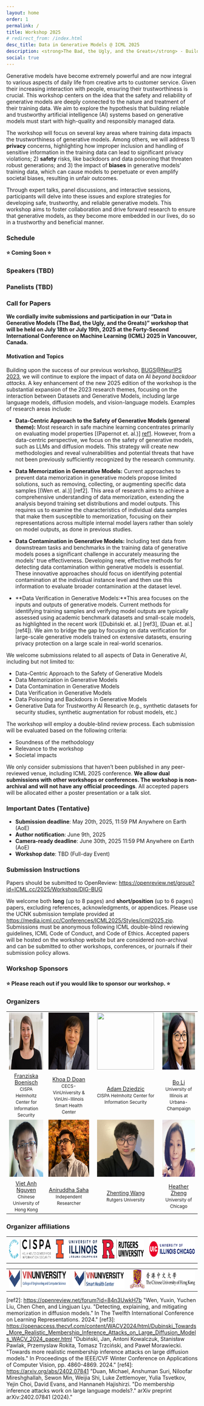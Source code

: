 ```yaml
---
layout: home
order: 1
permalink: /
title: Workshop 2025
# redirect_from: /index.html
desc_title: Data in Generative Models @ ICML 2025
description: <strong>The Bad, the Ugly, and the Greats</strong> - Building reliable and trustworthy Generative AI must start with high-quality and responsibly managed training data.
social: true
---
```


<!-- <td style="text-align:center"><img src="assets/img/workshop-votes.png" height="170"></td> <br />
<td style="text-align:center"><a href="https://bit.ly/bugs-orals">Vote Best Oral</a> | <a href="https://bit.ly/bugs-posters">Vote Best Poster</a></td> <br /> -->

Generative models have become extremely powerful and are now integral to various aspects of daily life from creative arts to customer service. Given their increasing interaction with people, ensuring their trustworthiness is crucial. This workshop centers on the idea that the safety and reliability of generative models are deeply connected to the nature and treatment of their training data. We aim to explore the hypothesis that building reliable and trustworthy artificial intelligence (AI) systems based on generative models must start with high-quality and responsibly managed data.

The workshop will focus on several key areas where training data impacts the trustworthiness of generative models. Among others, we will address 1) **privacy** concerns, highlighting how improper inclusion and handling of sensitive information in the training data can lead to significant privacy violations; 2) **safety** risks, like backdoors and data poisoning that threaten robust generations; and 3) the impact of **biases** in generative models' training data, which can cause models to perpetuate or even amplify societal biases, resulting in unfair outcomes.

Through expert talks, panel discussions, and interactive sessions, participants will delve into these issues and explore strategies for developing safe, trustworthy, and reliable generative models. This workshop aims to foster collaboration and drive forward research to ensure that generative models, as they become more embedded in our lives, do so in a trustworthy and beneficial manner.

<!-- **UPDATE**: fill out this form if you are interested in a post-workshop social: [https://forms.gle/XjeSVmyHnsp7EmLB6](https://forms.gle/XjeSVmyHnsp7EmLB6). -->

<!-- ### Schedule (Meeting Room 317A, 9 AM - 5 PM, July 29, 2023) -->
### Schedule

<!-- ⭐ **Link to NeurIPS page: [https://neurips.cc/virtual/2023/workshop/66550](https://neurips.cc/virtual/2023/workshop/66550)** ⭐ -->
#### ⭐ **Coming Soon** ⭐


<!-- |----------------------|---------------------------------------------------------|---------------------------------------------------------------------------------------|
| Start Time (CST/GMT-06:00, New Orleans)  |  Session                                                 | Speaker(s)                                                                            |
|:---------------------|:--------------------------------------------------------------------------------|:---------------------------------------------------------------------------------------|
| 08:55 am | Opening Remarks                                                                            | Organizers                                                                            |
|---------------------|--------------------------------------------------------------------------------|---------------------------------------------------------------------------------------|
| 09:00 am | **Invited Talk 1:** A Blessing in Disguise: Backdoor Attacks as Watermarks for Dataset Copyright | Yiming Li |
| 09:30 am | **Invited Talk 2:** Recent Advances in Backdoor Defense and Benchmark | Baoyuan Wu  |
| 10:00 am | Coffee Break                                                                           |  |
|---------------------|--------------------------------------------------------------------------------|---------------------------------------------------------------------------------------|
| 10:30 am | **Invited Talk 3:** The difference between safety and security for watermarking                                                                                | Jonas Geiping |
| 11:00 am | **Oral 1:** Effective Backdoor Mitigation Depends on the Pre-training Objective | Sahil Verma, Gantavya Bhatt, Soumye Singhal, Arnav Das, Chirag Shah, John Dickerson, Jeff A Bilmes |
| 11:15 am  | **Invited Talk 4:** Universal jailbreak backdoors from poisoned human feedback | Florian Tramèr |
| 11:45 am | Lunch Break | |
|---------------------|----------------------------------------------------------------------------------------|---------------------------------------------------------------------------------------|
| 01:00 pm | **Oral 2:** VillanDiffusion: A Unified Backdoor Attack Framework for Diffusion Models | Sheng-Yen Chou, Pin-Yu Chen, Tsung-Yi Ho |
| 01:15 pm | **Oral 3:** The Stronger the Diffusion Model, the Easier the Backdoor: Data Poisoning to Induce Copyright Breaches Without Adjusting Finetuning Pipeline | Haonan Wang, Qianli Shen, Yao Tong, Yang Zhang, Kenji Kawaguchi |
| 01:30 pm | **Invited talk 5:** Is this model mine? On stealing and defending machine learning models | Adam Dziedzic |
| 02:00 pm | **Invited talk 6**                                                                           | Ruoxi Jia |
| 02:30 pm | Coffee Break                                                                     |  |
|---------------------|----------------------------------------------------------------------------------------|---------------------------------------------------------------------------------------|
| 03:00 pm | **Poster Session**                                                                                | Paper Authors |
| 03:45 pm | **Oral 4:** Backdooring Instruction-Tuned Large Language Models with Virtual Prompt Injection | Jun Yan, Vikas Yadav, Shiyang Li, Lichang Chen, Zheng Tang, Hai Wang, Vijay Srinivasan, Xiang Ren, Hongxia Jin |
| 04:00 pm | **Oral 5:** BadChain: Backdoor Chain-of-Thought Prompting for Large Language Models | Zhen Xiang, Fengqing Jiang, Zidi Xiong, Bhaskar Ramasubramanian, Radha Poovendran, Bo Li |
| 04:15 pm | **Invited Talk 7:** Decoding Backdoors in LLMs and Their Implications | Bo Li |
|---------------------|----------------------------------------------------------------------------------------|---------------------------------------------------------------------------------------|
| 04:45 pm | **Panel Discussion**                                                                     | Moderator: Eugene Bagdasaryan |
| 05:15 pm   | Closing Remarks                                                                        | Organizers    |  -->


### Speakers (TBD)

<!-- ### Speakers (Tentative) -->

<!-- <table style="width:100%">
  <tr>
    <td style="text-align:center"><img src="assets/img/icml2025/speakers/pinyuchen-square.webp" height="170" width="170"></td>
    <td style="text-align:center"><img src="assets/img/icml2025/speakers/zicokolter-square.jpg" height="170" width="170"></td>
    <td style="text-align:center"><img src="assets/img/icml2025/speakers/sanmikoyejo-square.jpg" height="170" width="170"></td>
  </tr>
  <tr>
    <td style="text-align:center"><a href="https://sites.google.com/site/pinyuchenpage/home">Pin-Yu Chen</a> <small> <br> Principal Research Scientist <br> IBM Research AI </small> </td>
    <td style="text-align:center"><a href="https://zicokolter.com/">Zico Kolter</a> <small> <br> Professor <br> Carnegie Mellon University </small> </td>
    <td style="text-align:center"><a href="https://cs.stanford.edu/~sanmi/">Sanmi Koyejo</a> <small><br> Assistant Professor <br> Stanford University </small></td>
  </tr>
  <tr>
    <td style="text-align:center"><img src="assets/img/icml2025/speakers/dawnsong-square.jpg" height="170" width="170"></td>
    <td style="text-align:center"><img src="assets/img/icml2025/speakers/ericwallace-square.jpg" height="170" width="170"></td>
    <td style="text-align:center"><img src="assets/img/icml2025/speakers/ericwong-square.jpg" height="170" width="170"></td>
  </tr>
  <tr>
    <td style="text-align:center"><a href="https://dawnsong.io/">Dawn Song</a> <small> <br> Professor <br> University of California, Berkeley	</small> </td>
    <td style="text-align:center"><a href="https://www.ericswallace.com/">Eric Wallace</a> <small> <br> Member of Technical Staff <br> OpenAI </small> </td>
    <td style="text-align:center"><a href="https://riceric22.github.io/">Eric Wong</a> <small> <br> Assistant Professor <br> University of Pennsylvania </small> </td>
  </tr>
</table> -->

### Panelists (TBD)

<!-- ### Panelists (Tentative) -->

<!-- 
<table style="width:100%">
  <tr>
    <td style="text-align:center"><img src="assets/img/icml2025/panelists/tatsunorihashimoto-square.jpg" height="170" width="170"></td>
    <td style="text-align:center"><img src="assets/img/icml2025/panelists/adinawilliams-square.jpg" height="170" width="170"></td>
    <td style="text-align:center"><img src="assets/img/icml2025/panelists/rexying-square.jpg" height="170" width="170"></td>
  </tr>
  <tr>
    <td style="text-align:center"><a href="https://thashim.github.io/">Tatsunori Hashimoto</a> <small> <br>Assistant Professor <br> Stanford University </small> </td>
    <td style="text-align:center"><a href="https://ai.meta.com/people/1396973444287406/adina-williams/">Adina Williams</a> <small> <br>Research Scientist <br> Facebook AI Research </small></td>
    <td style="text-align:center"><a href="https://www.cs.yale.edu/homes/ying-rex/">Rex (Zhitao) Ying</a> <small> <br>Assistant Professor <br> Yale University </small> </td>
  </tr>
</table> -->

### Call for Papers

**We cordially invite submissions and participation in our “Data in Generative Models (The Bad, the Ugly, and the Greats)” workshop that will be held on July 18th or July 19th, 2025 at the Forty-Second International Conference on Machine Learning (ICML) 2025 in Vancouver, Canada.**

<!-- The submission deadline is **<s>September 29, 2023</s> October 6th, 2023, 23:59 AoE** and the submission link <a href="https://openreview.net/group?id=NeurIPS.cc/2023/Workshop/BUGS">https://openreview.net/group?id=NeurIPS.cc/2023/Workshop/BUGS</a>. -->

#### Motivation and Topics

Building upon the success of our previous workshop, <a href="https://neurips2023-bugs.github.io/">BUGS@NeurIPS 2023</a>, we will continue to explore the impact of data on AI *beyond backdoor attacks*. A key enhancement of the new 2025 edition of the workshop is the substantial expansion of the 2023 research themes, focusing on the interaction between Datasets and Generative Models, including large language models, diffusion models, and vision-language models. Examples of research areas include: 
* **Data-Centric Approach to the Safety of Generative Models (general theme):** Most research in safe machine learning concentrates primarily on evaluating model properties [(Papernot et. al.)] [ref1]. However, from a data-centric perspective, we focus on the safety of generative models, such as LLMs and diffusion models. This strategy will create new methodologies and reveal vulnerabilities and potential threats that have not been previously sufficiently recognized by the research community.


* **Data Memorization in Generative Models:** Current approaches to prevent data memorization in generative models propose limited solutions, such as removing, collecting, or augmenting specific data samples [(Wen et. al.)] [ref2]. This area of research aims to achieve a comprehensive understanding of data memorization, extending the analysis beyond training set distributions and model outputs. This requires us to examine the characteristics of individual data samples that make them susceptible to memorization, focusing on their representations across multiple internal model layers rather than solely on model outputs, as done in previous studies.

* **Data Contamination in Generative Models:** Including test data from downstream tasks and benchmarks in the training data of generative models poses a significant challenge in accurately measuring the models' true effectiveness. Developing new, effective methods for detecting data contamination within generative models is essential. These innovative approaches should focus on identifying potential contamination at the individual instance level and then use this information to evaluate broader contamination at the dataset level.

* **Data Verification in Generative Models:**This area focuses on the inputs and outputs of generative models. Current methods for identifying training samples and verifying model outputs are typically assessed using academic benchmark datasets and small-scale models, as highlighted in the recent work ([Dubiński et. al.] [ref3], [Duan et. al.] [ref4]). We aim to bridge the gap by focusing on data verification for large-scale generative models trained on extensive datasets, ensuring privacy protection on a large scale in real-world scenarios. 


We welcome submissions related to all aspects of Data in Generative AI, including but not limited to: 

* Data-Centric Approach to the Safety of Generative Models
* Data Memorization in Generative Models
* Data Contamination in Generative Models
* Data Verification in Generative Models
* Data Poisoning and Backdoors in Generative Models
* Generative Data for Trustworthy AI Research (e.g., synthetic datasets for security studies, synthetic augmentation for robust models, etc.)

The workshop will employ a double-blind review process. Each submission will be evaluated based on the following criteria:

* Soundness of the methodology
* Relevance to the workshop
* Societal impacts

We only consider submissions that haven’t been published in any peer-reviewed venue, including ICML 2025 conference. **We allow dual submissions with other workshops or conferences. The workshop is non-archival and will not have any official proceedings**. All accepted papers will be allocated either a poster presentation or a talk slot.
 
<!-- ### Call for Reviewers
Please fill out this [Google form](https://docs.google.com/forms/d/e/1FAIpQLSd3L9_o7vAZUSWjWMxi18jZHuIrBaafUBm6v1fTZQorK2o9Qw/viewform) if you are interested in reviewing for the workshop.

🏆 **2 free ICML 2023 workshop registrations will be given as "Best Reviewer Awards"** 🏆 -->

### Important Dates (Tentative)

* **Submission deadline**: May 20th, 2025, 11:59 PM Anywhere on Earth (AoE)
* **Author notification**: June 9th, 2025
* **Camera-ready deadline**: June 30th, 2025 11:59 PM Anywhere on Earth (AoE)
* **Workshop date**: TBD (Full-day Event)

### Submission Instructions
Papers should be submitted to OpenReview: https://openreview.net/group?id=ICML.cc/2025/Workshop/DIG-BUG

We welcome both **long** (up to 8 pages) and **short/position** (up to 6 pages) papers, excluding references, acknowledgments, or appendices. Please use the UCNK submission template provided at https://media.icml.cc/Conferences/ICML2025/Styles/icml2025.zip. Submissions must be anonymous following ICML double-blind reviewing guidelines, ICML Code of Conduct, and Code of Ethics. Accepted papers will be hosted on the workshop website but are considered non-archival and can be submitted to other workshops, conferences, or journals if their submission policy allows.

<!-- Papers should be submitted to OpenReview: <a href="https://openreview.net/group?id=NeurIPS.cc/2023/Workshop/BUGS">https://openreview.net/group?id=NeurIPS.cc/2023/Workshop/BUGS</a>

Submitted papers should have up to 6 pages (excluding references, acknowledgments, or appendices). Please use the NeurIPS submission template provided at <a href="https://neurips.cc/Conferences/2023/PaperInformation/StyleFiles">https://neurips.cc/Conferences/2023/PaperInformation/StyleFiles</a>.
Submissions must be anonymous following NeurIPS double-blind reviewing guidelines, NeurIPS Code of Conduct, and Code of Ethics. Accepted papers will be hosted on the workshop website but are considered non-archival and can be submitted to other workshops, conferences, or journals if their submission policy allows. -->

### Workshop Sponsors

#### ⭐ **Please reach out if you would like to sponsor our workshop.** ⭐

<!-- <table style="width:100%; border: none;">
<td style="text-align:center; border: none;"><a href="https://troj.ai/"><img src="assets/img/sponsor-troj-ai.png" height="55"></a></td>

<td style="text-align:center; border: none;"><a href="https://ml.umd.edu/"><img src="assets/img/sponsor-umd-cml.png" height="65"></a></td>

<td style="text-align:center; border: none;"><a href="https://www.google.org/"><img src="assets/img/sponsor-google.png" height="75"></a></td>
</table> -->

### Organizers 


<table style="width:100%">
  <tr>
    <td style="text-align:center"><img src="assets/img/icml2025/organizers/franziskaboenisch-square.jpg" height="150"  width="150"></td>
    <td style="text-align:center"><img src="assets/img/icml2025/organizers/khoadoan-square.jpg" height="150" width="150"></td>
    <td style="text-align:center"><img src="assets/img/icml2025/organizers/adamdziedzic-square.png" height="150" width="150"></td>
    <td style="text-align:center"><img src="assets/img/icml2025/organizers/boli-square.png" height="150" width="150"></td>
    </tr>
  <tr>
    <td style="text-align:center"><a href="https://cispa.de/en/people/c01frbo">Franziska Boenisch</a> <br> <small> CISPA Helmholtz Center for Information Security </small> </td>
    <td style="text-align:center"><a href="https://mail-research.com/">Khoa D Doan</a> <small> <br> CECS-VinUniversity & VinUni-Illinois Smart Health Center </small> </td>
    <td style="text-align:center"><a href="https://adam-dziedzic.com/">Adam Dziedzic</a> <small> <br> CISPA Helmholtz Center for Information Security </small> </td>
    <td style="text-align:center"><a href="https://aisecure.github.io/">Bo Li</a> <small> <br>University of Illinois at Urbana-Champaign </small> </td>
  </tr>
  <tr>
    <td style="text-align:center"><img src="assets/img/icml2025/organizers/vietanhnguyen-square.jpg" height="150" width="150"></td>
    <td style="text-align:center"><img src="assets/img/icml2025/organizers/aniruddhasaha-square.jpeg" height="150" width="150"></td>
    <td style="text-align:center"><img src="assets/img/icml2025/organizers/zhenting-wang-square.jpg" height="150" width="150"></td>
    <td style="text-align:center"><img src="assets/img/icml2025/organizers/heatherzheng-square.jpg" height="150" width="150"></td>
  </tr>
  <tr>
    <td style="text-align:center"><a href="https://www.vietanhnguyen.net/">Viet Anh Nguyen</a> <small> <br>Chinese University of Hong Kong </small> </td>
    <td style="text-align:center"><a href="https://ani0075saha.github.io/">Aniruddha Saha</a> <small> <br>Independent Researcher </small> </td>
    <td style="text-align:center"><a href="https://zhentingwang.github.io/">Zhenting Wang</a> <small> <br>Rutgers University </small> </td>
    <td style="text-align:center"><a href="https://people.cs.uchicago.edu/~htzheng/">Heather Zheng</a> <small> <br>University of Chicago </small> </td>
  </tr>
</table>


### Organizer affiliations

<table style="width:100%; align: left; border: none; spacing: none">
  <tr style="border: none; spacing: none"> 
    <td style="text-align:center; border: none; spacing: none"><a href="https://cispa.de/en"><img src="assets/img/icml2025/organizers/affiliations/cispa.png" height="50"></a></td>    
    <td style="text-align:center; border: none; spacing: none"><a href="https://illinois.edu/"><img src="assets/img/icml2025/organizers/affiliations/uiuc.png" height="50"></a></td>
    <td style="text-align:center; border: none; spacing: none"><a href="https://www.rutgers.edu/"><img src="assets/img/icml2025/organizers/affiliations/rutgers.png" height="50"></a></td>
    <td style="text-align:center; border: none; spacing: none"><a href="https://www.uic.edu/"><img src="assets/img/icml2025/organizers/affiliations/uic.png" height="60"></a></td>
  </tr>
</table>
<table style="width:100%; align: left; border: none; spacing: none">
  <tr> 
    <td style="text-align:center; border: none; spacing: none"><a href="https://cecs.vinuni.edu.vn/"><img src="assets/img/icml2025/organizers/affiliations/vinuni.png" height="50"></a></td>  
    <td style="text-align:center; border: none; spacing: none"><a href="https://smarthealth.vinuni.edu.vn/"><img src="assets/img/icml2025/organizers/affiliations/shc.png" height="50"></a></td>    
    <td style="text-align:center; border: none; spacing: none"><a href="https://www.cuhk.edu.hk/english/index.html"><img src="assets/img/icml2025/organizers/affiliations/cuhk.png" height="50"></a></td>
  </tr>
</table>

[ref1]: https://ieeexplore.ieee.org/document/8406613 "Nicolas Papernot et al. Sok: Security and privacy in machine learning. In EuroS&P, pages 399–414. IEEE, 2018."
[ref2]: https://openreview.net/forum?id=84n3UwkH7b "Wen, Yuxin, Yuchen Liu, Chen Chen, and Lingjuan Lyu. "Detecting, explaining, and mitigating memorization in diffusion models." In The Twelfth International Conference on Learning Representations. 2024."
[ref3]: https://openaccess.thecvf.com/content/WACV2024/html/Dubinski_Towards_More_Realistic_Membership_Inference_Attacks_on_Large_Diffusion_Models_WACV_2024_paper.html "Dubiński, Jan, Antoni Kowalczuk, Stanisław Pawlak, Przemyslaw Rokita, Tomasz Trzciński, and Paweł Morawiecki. "Towards more realistic membership inference attacks on large diffusion models." In Proceedings of the IEEE/CVF Winter Conference on Applications of Computer Vision, pp. 4860-4869. 2024."
[ref4]: https://arxiv.org/abs/2402.07841 "Duan, Michael, Anshuman Suri, Niloofar Mireshghallah, Sewon Min, Weijia Shi, Luke Zettlemoyer, Yulia Tsvetkov, Yejin Choi, David Evans, and Hannaneh Hajishirzi. "Do membership inference attacks work on large language models?." arXiv preprint arXiv:2402.07841 (2024)."